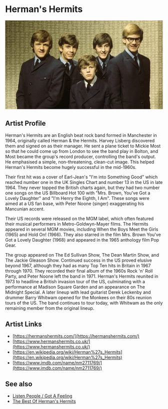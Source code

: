 # Herman's Hermits

![](../../assets/artists/Hermans_Hermits.png)

## Artist Profile

Herman's Hermits are an English beat rock band formed in Manchester in 1964, originally called Herman & the Hermits. Harvey Lisberg discovered them and signed on as their manager. He sent a plane ticket to Mickie Most so that he could come up from London to see the band play in Bolton, and Most became the group's record producer, controlling the band's output. He emphasised a simple, non-threatening, clean-cut image. This helped Herman's Hermits become hugely successful in the mid-1960s.

Their first hit was a cover of Earl-Jean's "I'm into Something Good" which reached number one in the UK Singles Chart and number 13 in the US in late 1964. They never topped the British charts again, but they had two number one songs on the US Billboard Hot 100 with "Mrs. Brown, You've Got a Lovely Daughter" and "I'm Henry the Eighth, I Am". These songs were aimed at a US fan base, with Peter Noone (singer) exaggerating his Mancunian accent.

Their US records were released on the MGM label, which often featured their musical performers in Metro-Goldwyn-Mayer films. The Hermits appeared in several MGM movies, including When the Boys Meet the Girls (1965) and Hold On! (1966). They also starred in the film Mrs. Brown You've Got a Lovely Daughter (1968) and appeared in the 1965 anthology film Pop Gear.

The group appeared on The Ed Sullivan Show, The Dean Martin Show, and The Jackie Gleason Show. Continued success in the US proved elusive beyond 1967, although they had as many Top Ten hits in Britain in 1967 through 1970. They recorded their final album of the 1960s Rock 'n' Roll Party, and Peter Noone left the band in 1971. Herman's Hermits reunited in 1973 to headline a British invasion tour of the US, culminating with a performance at Madison Square Garden and an appearance on The Midnight Special. A later lineup with lead guitarist Derek Leckenby and drummer Barry Whitwam opened for the Monkees on their 80s reunion tours of the US. The band continues to tour today, with Whitwam as the only remaining member from the original lineup.

## Artist Links

- [https://hermanshermits.com/](https://hermanshermits.com/)
- [https://www.hermanshermits.co.uk/](https://www.hermanshermits.co.uk/)
- [https://en.wikipedia.org/wiki/Herman%27s_Hermits](https://en.wikipedia.org/wiki/Herman%27s_Hermits)
- [https://www.imdb.com/name/nm2711769/](https://www.imdb.com/name/nm2711769/)


## See also

- [Listen People / Got A Feeling](Listen_People_-_Got_A_Feeling.md)
- [The Best Of Herman's Hermits](The_Best_Of_Hermans_Hermits.md)
